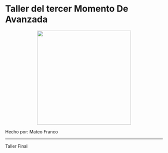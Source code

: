 # Taller del tercer Momento De Avanzada
<p align="center">
  <img src="https://firebasestorage.googleapis.com/v0/b/pythonjuevesmfs.appspot.com/o/3195.512.webp?alt=media&token=3474fb41-e9e7-4ea4-9180-9a6948f26ff5" width="300" height="300">
</p>

Hecho por: Mateo Franco

***
Taller Final
